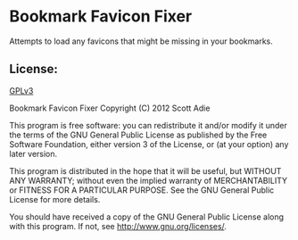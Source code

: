 Bookmark Favicon Fixer
======================
Attempts to load any favicons that might be missing in your bookmarks.

License:
--------
[GPLv3](http://www.gnu.org/licenses/gpl-3.0.html)

Bookmark Favicon Fixer
Copyright (C) 2012  Scott Adie

This program is free software: you can redistribute it and/or modify
it under the terms of the GNU General Public License as published by
the Free Software Foundation, either version 3 of the License, or
(at your option) any later version.

This program is distributed in the hope that it will be useful,
but WITHOUT ANY WARRANTY; without even the implied warranty of
MERCHANTABILITY or FITNESS FOR A PARTICULAR PURPOSE.  See the
GNU General Public License for more details.

You should have received a copy of the GNU General Public License
along with this program.  If not, see <http://www.gnu.org/licenses/>.